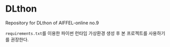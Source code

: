 # DLthon
Repository for DLthon of AIFFEL-online no.9

`requirements.txt`를 이용한 파이썬 런타임 가상환경 생성 후 본 프로젝트를 사용하기를 권장한다.